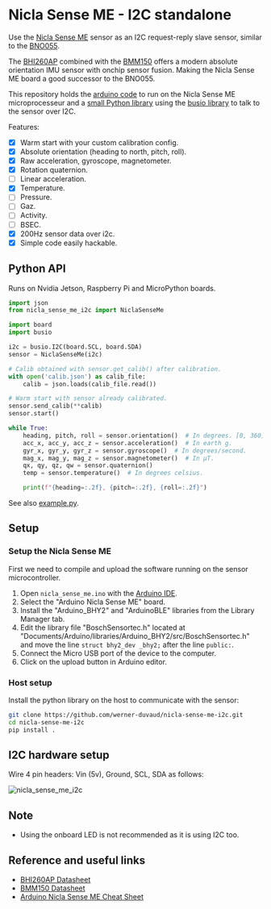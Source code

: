 # Nicla Sense ME - I2C standalone

Use the [Nicla Sense ME](https://store.arduino.cc/products/nicla-sense-me) sensor as an I2C request-reply slave sensor, similar to the [BNO055](https://www.adafruit.com/product/2472).

The [BHI260AP](https://www.bosch-sensortec.com/products/smart-sensors/bhi260ap/) combined with the [BMM150](https://www.bosch-sensortec.com/products/motion-sensors/magnetometers-bmm150/) offers a modern absolute orientation IMU sensor with onchip sensor fusion. Making the Nicla Sense ME board a good successor to the BNO055.

This repository holds the [arduino code](https://github.com/werner-duvaud/nicla-sense-me-i2c/blob/main/arduino/nicla_sens_me_i2c/nicla_sens_me_i2c.ino) to run on the Nicla Sense ME microprocesseur and a [small Python library](https://github.com/werner-duvaud/nicla-sense-me-i2c/blob/main/nicla_sense_me_i2c.py) using the [busio library](https://github.com/adafruit/Adafruit_Blinka/blob/main/src/busio.py) to talk to the sensor over I2C.

Features:

- [x] Warm start with your custom calibration config.
- [x] Absolute orientation (heading to north, pitch, roll).
- [x] Raw acceleration, gyroscope, magnetometer.
- [x] Rotation quaternion.
- [ ] Linear acceleration.
- [x] Temperature.
- [ ] Pressure.
- [ ] Gaz.
- [ ] Activity.
- [ ] BSEC.
- [x] 200Hz sensor data over i2c.
- [x] Simple code easily hackable.

## Python API

Runs on Nvidia Jetson, Raspberry Pi and MicroPython boards.

```python
import json
from nicla_sense_me_i2c import NiclaSenseMe

import board
import busio

i2c = busio.I2C(board.SCL, board.SDA)
sensor = NiclaSenseMe(i2c)

# Calib obtained with sensor.get_calib() after calibration.
with open('calib.json') as calib_file:
    calib = json.loads(calib_file.read())

# Warm start with sensor already calibrated.
sensor.send_calib(**calib)
sensor.start()

while True:
    heading, pitch, roll = sensor.orientation()  # In degrees. [0, 360], [-180, 180], [-90, 90]
    acc_x, acc_y, acc_z = sensor.acceleration()  # In earth g.
    gyr_x, gyr_y, gyr_z = sensor.gyroscope()  # In degrees/second.
    mag_x, mag_y, mag_z = sensor.magnetometer()  # In µT.
    qx, qy, qz, qw = sensor.quaternion()
    temp = sensor.temperature()  # In degrees celsius.

    print(f"{heading=:.2f}, {pitch=:.2f}, {roll=:.2f}")
```

See also [example.py](https://github.com/werner-duvaud/nicla-sense-me-i2c/tree/main/example.py).

## Setup

### Setup the Nicla Sense ME

First we need to compile and upload the software running on the sensor microcontroller.

1. Open `nicla_sense_me.ino` with the [Arduino IDE](https://www.arduino.cc/en/software).
2. Select the "Arduino Nicla Sense ME" board.
3. Install the "Arduino_BHY2" and "ArduinoBLE" libraries from the Library Manager tab.
4. Edit the library file "BoschSensortec.h" located at "Documents/Arduino/libraries/Arduino_BHY2/src/BoschSensortec.h" and move the line `struct bhy2_dev _bhy2;` after the line `public:`.
5. Connect the Micro USB port of the device to the computer.
6. Click on the upload button in Arduino editor.

### Host setup

Install the python library on the host to communicate with the sensor:

```bash
git clone https://github.com/werner-duvaud/nicla-sense-me-i2c.git
cd nicla-sense-me-i2c
pip install .
```

## I2C hardware setup

Wire 4 pin headers: Vin (5v), Ground, SCL, SDA as follows:

![nicla_sense_me_i2c](https://github.com/werner-duvaud/nicla-sense-me-i2c/assets/40442230/1c33faf8-3e62-4110-8d22-8c42acc6f91f)

## Note

- Using the onboard LED is not recommended as it is using I2C too.

## Reference and useful links

- [BHI260AP Datasheet](https://www.bosch-sensortec.com/media/boschsensortec/downloads/datasheets/bst-bhi260ap-ds000.pdf)
- [BMM150 Datasheet](https://www.bosch-sensortec.com/media/boschsensortec/downloads/datasheets/bst-bmm150-ds001.pdf)
- [Arduino Nicla Sense ME Cheat Sheet](https://docs.arduino.cc/tutorials/nicla-sense-me/cheat-sheet)
